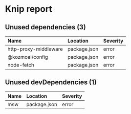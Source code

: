 # Knip report

## Unused dependencies (3)

| Name                  | Location     | Severity |
| :-------------------- | :----------- | :------- |
| http-proxy-middleware | package.json | error    |
| @kozmoai/config     | package.json | error    |
| node-fetch            | package.json | error    |

## Unused devDependencies (1)

| Name | Location     | Severity |
| :-- | :----------- | :------- |
| msw | package.json | error    |

